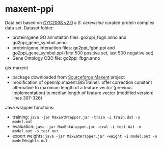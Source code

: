 # maxent-ppi

Data set based on [CYC2008 v2.0](http://wodaklab.org/cyc2008/) a <i>S. cerevisiae</i> curated protein complex data set. 
Dataset folder:
- protein/gene GO annotaiton files: go2ppi_fbgn.anno and go2ppi_gene_symbol.anno
- protein/gene interaction files: go2ppi_fgbn.ppi and go2ppi_gene_symbol.ppi (first 500 positive set, last 500 negative set)
- Gene Ontology OBO file: go2ppi_fbgn.anno

gis-maxent
- package downloaded from [Sourceforge Maxent](https://sourceforge.net/projects/maxent/files/Maxent/3.0.0/) project
- modification of opennlp.maxent.GISTrainer: offer correction constant alternative to maximum length of a feature vector (previous implementation) to median length of feature vector (modified version: lines 307-326)

Java wrapper functions:
- training:
```java -jar MaxEntWrapper.jar -train -i train.dat -o model.out```
- evaluation:
```java -jar MaxEntWrapper.jar -eval -i test.dat -m model.out -o test.out```
- export weights:
```java -jar MaxEntWrapper.jar -weight -i model.out -o modelWeights.out```
